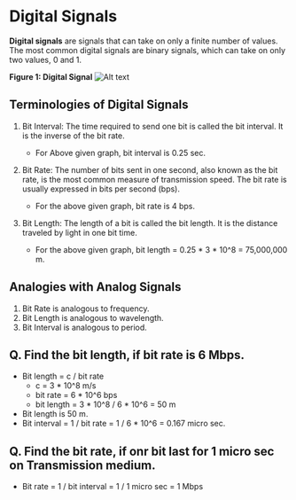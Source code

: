 # Digital Signals

**Digital signals** are signals that can take on only a finite number of values. The most common digital signals are binary signals, which can take on only two values, 0 and 1.

**Figure 1: Digital Signal**
![Alt text](../Assests/image14.png)

## Terminologies of Digital Signals

1. Bit Interval: The time required to send one bit is called the bit interval. It is the inverse of the bit rate.
    - For Above given graph, bit interval is 0.25 sec.

2. Bit Rate: The number of bits sent in one second, also known as the bit rate, is the most common measure of transmission speed. The bit rate is usually expressed in bits per second (bps).
   - For the above given graph, bit rate is 4 bps.

3. Bit Length: The length of a bit is called the bit length. It is the distance traveled by light in one bit time.
    - For the above given graph, bit length = 0.25 * 3 * 10^8 = 75,000,000 m.

## Analogies with Analog Signals

1. Bit Rate is analogous to frequency.
2. Bit Length is analogous to wavelength.
3. Bit Interval is analogous to period.

## Q. Find the bit length, if bit rate is 6 Mbps.

- Bit length = c / bit rate
  - c = 3 * 10^8 m/s
  - bit rate = 6 * 10^6 bps
  - bit length = 3 * 10^8 / 6 * 10^6 = 50 m
- Bit length is 50 m.
- Bit interval = 1 / bit rate = 1 / 6 * 10^6 = 0.167 micro sec.

## Q. Find the bit rate, if onr bit last for 1 micro sec on Transmission medium.

- Bit rate = 1 / bit interval = 1 / 1 micro sec = 1 Mbps